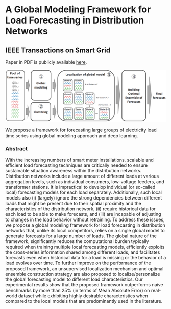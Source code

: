 # A Global Modeling Framework for Load Forecasting in Distribution Networks 
## IEEE Transactions on Smart Grid

Paper in PDF is publicly available [here](https://ieeexplore.ieee.org/document/10092804).

<img src="images/framework.PNG" alt="framework.png" width="600">

We propose a framework for forecasting large groups of electricity load time series using global modeling approach and deep learning.

### Abstract
With the increasing numbers of smart meter installations,
scalable and efficient load forecasting techniques are
critically needed to ensure sustainable situation awareness within
the distribution networks. Distribution networks include a large
amount of different loads at various aggregation levels, such
as individual consumers, low-voltage feeders, and transformer
stations. It is impractical to develop individual (or so-called local)
forecasting models for each load separately. Additionally, such
local models also (i) (largely) ignore the strong dependencies
between different loads that might be present due to their spatial
proximity and the characteristics of the distribution network,
(ii) require historical data for each load to be able to make
forecasts, and (iii) are incapable of adjusting to changes in
the load behavior without retraining. To address these issues,
we propose a global modeling framework for load forecasting
in distribution networks that, unlike its local competitors,
relies on a single global model to generate forecasts for a
large number of loads. The global nature of the framework,
significantly reduces the computational burden typically required
when training multiple local forecasting models, efficiently exploits
the cross-series information shared among different loads,
and facilitates forecasts even when historical data for a load
is missing or the behavior of a load evolves over time. To
further improve on the performance of the proposed framework,
an unsupervised localization mechanism and optimal ensemble
construction strategy are also proposed to localize/personalize
the global forecasting model to different load characteristics.
Our experimental results show that the proposed framework
outperforms naive benchmarks by more than 25% (in terms
of Mean Absolute Error) on real-world dataset while exhibiting
highly desirable characteristics when compared to the local models
that are predominantly used in the literature.
